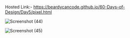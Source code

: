 Hosted Link:- https://beardycancode.github.io/60-Days-of-Design/Day5/pixel.html

![Screenshot (44)](https://github.com/Beardycancode/60-Days-of-Design/assets/96344411/6e1d22b7-98b3-4fc8-90f7-0f627675fa86)

![Screenshot (45)](https://github.com/Beardycancode/60-Days-of-Design/assets/96344411/eb8d2bb4-30df-493b-9d4a-f90e15763ac5)
